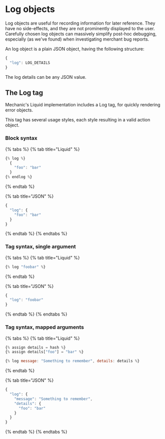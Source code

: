 # Log objects

Log objects are useful for recording information for later reference. They have no side-effects, and they are not prominently displayed to the user. Carefully chosen log objects can massively simplify post-hoc debugging, especially \(as we've found\) when investigating merchant bug reports.

An log object is a plain JSON object, having the following structure:

```javascript
{
  "log": LOG_DETAILS
}
```

The log details can be any JSON value.

## The Log tag

Mechanic's Liquid implementation includes a Log tag, for quickly rendering error objects.

This tag has several usage styles, each style resulting in a valid action object.

### Block syntax

{% tabs %}
{% tab title="Liquid" %}
```javascript
{% log %}
  {
    "foo": "bar"
  }
{% endlog %}
```
{% endtab %}

{% tab title="JSON" %}
```javascript
{
  "log": {
    "foo": "bar"
  }
}
```
{% endtab %}
{% endtabs %}

### Tag syntax, single argument

{% tabs %}
{% tab title="Liquid" %}
```javascript
{% log "foobar" %}
```
{% endtab %}

{% tab title="JSON" %}
```javascript
{
  "log": "foobar"
}
```
{% endtab %}
{% endtabs %}

### Tag syntax, mapped arguments

{% tabs %}
{% tab title="Liquid" %}
```javascript
{% assign details = hash %}
{% assign details["foo"] = "bar" %}

{% log message: "Something to remember", details: details %}
```
{% endtab %}

{% tab title="JSON" %}
```javascript
{
  "log": {
    "message": "Something to remember",
    "details": {
      "foo": "bar"
    }
  }
}
```
{% endtab %}
{% endtabs %}



